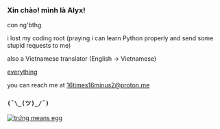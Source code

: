 ### Xin chào! mình là Alyx!

con ng'bthg

i lost my coding root (praying i can learn Python properly and send some stupid requests to me)

also a Vietnamese translator (English -> Vietnamese)

[everything](https://alyxvu.carrd.co/)

you can reach me at 16times16minus2@proton.me

### `(¯\_(ツ)_/¯)`

[![trứng means egg](https://readme-typing-svg.demolab.com?font=raleway&pause=1000&color=C015F7&width=435&lines=nh%C3%ACn+g%C3%AC%2C+c%C3%B3+con+ng%E1%BB%B1a+%E1%BB%9F+%C4%91%C3%A2y+%F0%9F%90%8E)](https://x.com/@simpzophrenic)
